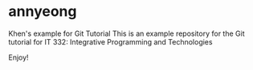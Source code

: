 # annyeong
Khen's example for Git Tutorial
This is an example repository for the Git tutorial for IT 332: Integrative Programming and Technologies

Enjoy!